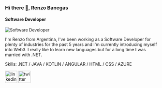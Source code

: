 ### Hi there 👋, Renzo Banegas
#### Software Developer
![Software Developer](https://arturssmirnovs.github.io/github-profile-readme-generator/images/banner.png)

I'm Renzo from Argentina, I've been working as a Software Developer for plenty of industries for the past 5 years and I'm currently introducing myself into Web3. I really like to learn new languages but for a long time I was married with .NET.

Skills: .NET / JAVA / KOTLIN / ANGULAR / HTML / CSS / AZURE



[<img src='https://cdn.jsdelivr.net/npm/simple-icons@3.0.1/icons/linkedin.svg' alt='linkedin' height='40'>](https://www.linkedin.com/in/renzobanegas/)  [<img src='https://cdn.jsdelivr.net/npm/simple-icons@3.0.1/icons/twitter.svg' alt='twitter' height='40'>](https://twitter.com/@RenzoBaneg3556)  

